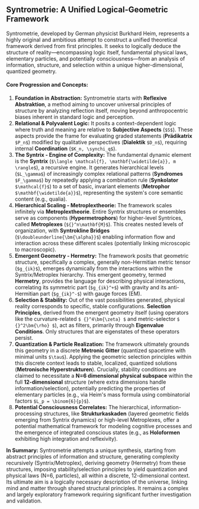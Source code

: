 ## Syntrometrie: A Unified Logical-Geometric Framework

Syntrometrie, developed by German physicist Burkhard Heim, represents a highly original and ambitious attempt to construct a unified theoretical framework derived from first principles. It seeks to logically deduce the structure of reality—encompassing logic itself, fundamental physical laws, elementary particles, and potentially consciousness—from an analysis of information, structure, and selection within a unique higher-dimensional, quantized geometry.

#### Core Progression and Concepts:

1.  **Foundation in Abstraction:** Syntrometrie starts with **Reflexive Abstraktion**, a method aiming to uncover universal principles of structure by analyzing reflection itself, moving beyond anthropocentric biases inherent in standard logic and perception.
2.  **Relational & Polyvalent Logic:** It posits a context-dependent logic where truth and meaning are relative to **Subjective Aspects** (`$S$`). These aspects provide the frame for evaluating graded statements (**Prädikatrix** `$P_n$`) modified by qualitative perspectives (**Dialektik** `$D_n$`), requiring internal **Coordination** (`$K_n, \synchi_q$`).
3.  **The Syntrix - Engine of Complexity:** The fundamental dynamic element is the **Syntrix** (`$\langle \mathcal{f}, \mathbf{\widetilde{a}}, m \rangle$`), a recursive engine. It generates hierarchical levels (`$L_\gamma$`) of increasingly complex relational patterns (**Syndromes** `$F_\gamma$`) by repeatedly applying a combination rule (**Synkolator** `$\mathcal{f}$`) to a set of basic, invariant elements (**Metrophor** `$\mathbf{\widetilde{a}}$`), representing the system's core semantic content (e.g., qualia).
4.  **Hierarchical Scaling - Metroplextheorie:** The framework scales infinitely via **Metroplextheorie**. Entire Syntrix structures or ensembles serve as components (**Hypermetrophors**) for higher-level Syntrices, called **Metroplexes** (`${}^n\mathbf{M}$`). This creates nested levels of organization, with **Syntrokline Bridges** (`$\doubleunderline{\bm{\alpha}}$`) enabling information flow and interaction across these different scales (potentially linking microscopic to macroscopic).
5.  **Emergent Geometry - Hermetry:** The framework posits that geometric structure, specifically a complex, generally non-Hermitian metric tensor (`$g_{ik}$`), emerges dynamically from the interactions within the Syntrix/Metroplex hierarchy. This emergent geometry, termed **Hermetry**, provides the language for describing physical interactions, correlating its symmetric part (`$g_{ik}^+$`) with gravity and its anti-Hermitian part (`$g_{ik}^-$`) with gauge forces (EM).
6.  **Selection & Stability:** Out of the vast possibilities generated, physical reality corresponds to specific, stable configurations. **Selection Principles**, derived from the emergent geometry itself (using operators like the curvature-related `$ {}^4\bm{\zeta} $` and metric-selector `$ {}^2\bm{\rho} $`), act as filters, primarily through **Eigenvalue Conditions**. Only structures that are eigenstates of these operators persist.
7.  **Quantization & Particle Realization:** The framework ultimately grounds this geometry in a discrete **Metronic Gitter** (quantized spacetime with minimal units `$\tau$`). Applying the geometric selection principles within this discrete context leads to stable, localized, quantized solutions (**Metronische Hyperstrukturen**). Crucially, stability conditions are claimed to necessitate a **N=6 dimensional physical subspace** within the full **12-dimensional** structure (where extra dimensions handle information/selection), potentially predicting the properties of elementary particles (e.g., via Heim's mass formula using combinatorial factors `$L_p = \binom{6}{p}$`).
8.  **Potential Consciousness Correlates:** The hierarchical, information-processing structures, like **Strukturkaskaden** (layered geometric fields emerging from Syntrix dynamics) or high-level Metroplexes, offer a potential mathematical framework for modeling cognitive processes and the emergence of integrated conscious states (e.g., as **Holoformen** exhibiting high integration and reflexivity).

**In Summary:** Syntrometrie attempts a unique synthesis, starting from abstract principles of information and structure, generating complexity recursively (Syntrix/Metroplex), deriving geometry (Hermetry) from these structures, imposing stability/selection principles to yield quantization and physical laws (N=6, particles), all within a discrete, 12-dimensional context. Its ultimate aim is a logically necessary description of the universe, linking mind and matter through shared structural principles. It remains a complex and largely exploratory framework requiring significant further investigation and validation.
